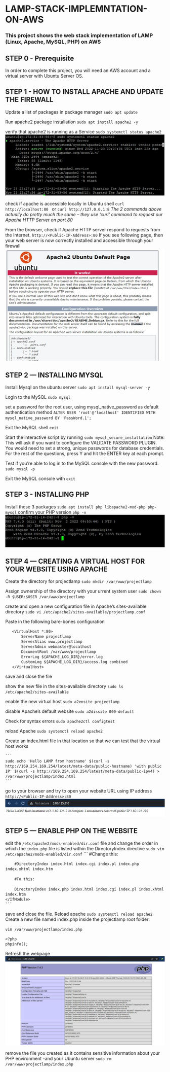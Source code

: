 # LAMP-STACK-IMPLEMNTATION-ON-AWS
### This project shows the web stack implementation of LAMP (Linux, Apache, MySQL, PHP) on AWS

## STEP 0 - Prerequisite
In order to complete this project, you will need an AWS account and a virtual server with Ubuntu Server OS. 

## STEP 1 - HOW TO INSTALL APACHE AND UPDATE THE FIREWALL
Update a list of packages in package manager
`sudo apt update`

Run apache2 package installation
    `sudo apt install apache2 -y`

verify that apache2 is running as a Service
    `sudo systemctl status apache2`
    ![Picture of a running Apache2 service](./Pictures/apache2_running.JPG)

check if apache is accessible locally in Ubuntu shell
    `curl http://localhost:80 ` or `curl http://127.0.0.1:8`
    *The 2 commands above actually do pretty much the same – they use ‘curl’ command to request our Apache HTTP Server on port 80*

From the browser, check if Apache HTTP server respond to requests from the Internet.
    `http://<Public-IP-Address>:80`
    If you see following page, then your web server is now correctly installed and accessible through your firewall
    ![Picture of a Apache2 page](./Pictures/apache_page.JPG)
    

## STEP 2 — INSTALLING MYSQL
Install Mysql on the ubuntu server
    `sudo apt install mysql-server -y`

Login to the MySQL
    `sudo mysql`

set a password for the root user, using mysql_native_password as default authentication method
    `ALTER USER 'root'@'localhost' IDENTIFIED WITH mysql_native_password BY 'PassWord.1';`

Exit the MySQL shell
    `exit`

Start the interactive script by running
    `sudo mysql_secure_installation`
Note: This will ask if you want to configure the VALIDATE PASSWORD PLUGIN. You would need to set a strong, unique passwords for database credentials.
For the rest of the questions, press Y and hit the ENTER key at each prompt.

Test if you’re able to log in to the MySQL console with the new password.
    `sudo mysql -p`

Exit the MySQL console with `exit`

## STEP 3 - INSTALLING PHP
Install these 3 packages
    `sudo apt install php libapache2-mod-php php-mysql`
confirm your PHP version
    `php -v`
    ![Php version](./Pictures/php_v.JPG)

## STEP 4 — CREATING A VIRTUAL HOST FOR YOUR WEBSITE USING APACHE
Create the directory for projectlamp
    `sudo mkdir /var/www/projectlamp`

Assign ownership of the directory with your urrent system user
    `sudo chown -R $USER:$USER /var/www/projectlamp`

create and open a new configuration file in Apache’s sites-available directory
    `sudo vi /etc/apache2/sites-available/projectlamp.conf`

Paste in the following bare-bones configuration
 ```
    <VirtualHost *:80>
        ServerName projectlamp
        ServerAlias www.projectlamp
        ServerAdmin webmaster@localhost
        DocumentRoot /var/www/projectlamp
        ErrorLog ${APACHE_LOG_DIR}/error.log
        CustomLog ${APACHE_LOG_DIR}/access.log combined
    </VirtualHost>
  ```
save and close the file

show the new file in the sites-available directory
    `sudo ls /etc/apache2/sites-available`

enable the new virtual host
    `sudo a2ensite projectlamp`

disable Apache’s default website
    `sudo a2dissite 000-default`

Check for syntax errors
    `sudo apache2ctl configtest`

reload Apache
    `sudo systemctl reload apache2`

Create an index.html file in that location so that we can test that the virtual host works

    ```
    sudo echo 'Hello LAMP from hostname' $(curl -s http://169.254.169.254/latest/meta-data/public-hostname) 'with public IP' $(curl -s http://169.254.169.254/latest/meta-data/public-ipv4) > /var/www/projectlamp/index.html
    ```
go to your browser and try to open your website URL using IP address
    `http://<Public-IP-Address>:80`
    ![Homepage index.html](./Pictures/php_domain.JPG)

## STEP 5 — ENABLE PHP ON THE WEBSITE
edit the `/etc/apache2/mods-enabled/dir.conf` file and change the order in which the `index.php` file is listed within the DirectoryIndex directive
    `sudo vim /etc/apache2/mods-enabled/dir.conf`
    ```
    <IfModule mod_dir.c>
        #Change this:
    
        #DirectoryIndex index.html index.cgi index.pl index.php index.xhtml index.htm
    
        #To this:
    
        DirectoryIndex index.php index.html index.cgi index.pl index.xhtml index.htm
    </IfModule>
    ```
save and close the file. Reload apache
    `sudo systemctl reload apache2`
Create a new file named index.php inside the projectlamp root folder:

`vim /var/www/projectlamp/index.php`

```
<?php
phpinfo();
```
Refresh the webpage
![Php_homepage](./Pictures/php_page.JPG)

remove the file you created as it contains sensitive information about your PHP environment -and your Ubuntu server
    `sudo rm /var/www/projectlamp/index.php`
